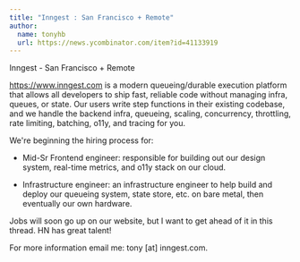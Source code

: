 ```yaml
---
title: "Inngest : San Francisco + Remote"
author:
  name: tonyhb
  url: https://news.ycombinator.com/item?id=41133919
---
```

Inngest - San Francisco + Remote

<a href="https:&#x2F;&#x2F;www.inngest.com" rel="nofollow">https:&#x2F;&#x2F;www.inngest.com</a> is a modern queueing&#x2F;durable execution platform that allows all developers to ship fast, reliable code without managing infra, queues, or state.  Our users write step functions in their existing codebase, and we handle the backend infra, queueing, scaling, concurrency, throttling, rate limiting, batching, o11y, and tracing for you.

We&#x27;re beginning the hiring process for:

* Mid-Sr Frontend engineer:  responsible for building out our design system, real-time metrics, and o11y stack on our cloud.

* Infrastructure engineer:  an infrastructure engineer to help build and deploy our queueing system, state store, etc. on bare metal, then eventually our own hardware.

Jobs will soon go up on our website, but I want to get ahead of it in this thread.  HN has great talent!

For more information email me: tony [at] inngest.com.
